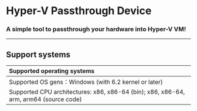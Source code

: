 # Hyper-V Passthrough Device
### A simple tool to passthrough your hardware into Hyper-V VM!

----------

## Support systems

|Supported operating systems|
:-|
Supported OS gens：Windows (with 6.2 kernel or later) |
Supported CPU architectures: x86, x86-64 (bin); x86, x86-64, arm, arm64 (source code) |
